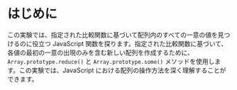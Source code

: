 # はじめに

この実験では、指定された比較関数に基づいて配列内のすべての一意の値を見つけるのに役立つ JavaScript 関数を探ります。指定された比較関数に基づいて、各値の最初の一意の出現のみを含む新しい配列を作成するために、`Array.prototype.reduce()` と `Array.prototype.some()` メソッドを使用します。この実験では、JavaScript における配列の操作方法を深く理解することができます。
